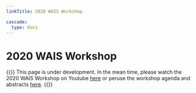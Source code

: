 ```yaml
---
linkTitle: 2020 WAIS Workshop

cascade:
  type: docs
---
```

# 2020 WAIS Workshop

{{<callout type="warning" emoji="🚧">}}
  This page is under development. In the mean time, please watch the 2020 WAIS Workshop on Youtube [here](https://www.youtube.com/playlist?list=PLaPrVYyxSZsiGQ-2avZCBFtBTJFY78Kix) or peruse the workshop agenda and abstracts [here](/agendas/wais2020booklet.pdf).
{{</callout>}}


